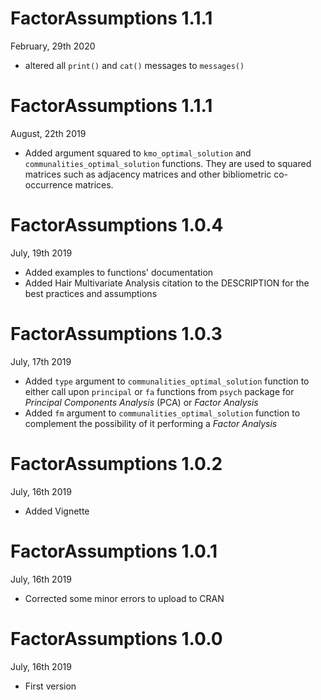 # FactorAssumptions 1.1.1

February, 29th 2020

* altered all `print()` and `cat()` messages to `messages()`

# FactorAssumptions 1.1.1

August, 22th 2019

* Added argument squared to `kmo_optimal_solution` and `communalities_optimal_solution` functions. They are used to squared matrices such as adjacency matrices and other bibliometric co-occurrence matrices.

# FactorAssumptions 1.0.4

July, 19th 2019

* Added examples to functions' documentation
* Added Hair Multivariate Analysis citation to the DESCRIPTION for the best practices and assumptions


# FactorAssumptions 1.0.3

July, 17th 2019

* Added `type` argument to `communalities_optimal_solution` function to either call upon `principal` or `fa` functions from `psych` package for *Principal Components Analysis* (PCA) or *Factor Analysis*
* Added `fm` argument to `communalities_optimal_solution` function to complement the possibility of it performing a *Factor Analysis*


# FactorAssumptions 1.0.2

July, 16th 2019

* Added Vignette

# FactorAssumptions 1.0.1

July, 16th 2019

* Corrected some minor errors to upload to CRAN

# FactorAssumptions 1.0.0

July, 16th 2019

* First version
